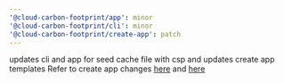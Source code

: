 ```yaml
---
'@cloud-carbon-footprint/app': minor
'@cloud-carbon-footprint/cli': minor
'@cloud-carbon-footprint/create-app': patch
---
```


updates cli and app for seed cache file with csp and updates create app templates
Refer to create app changes [here](https://github.com/cloud-carbon-footprint/cloud-carbon-footprint/commit/618bf389d373743212f5b6615d00ba4665c8f491) and [here](https://github.com/cloud-carbon-footprint/cloud-carbon-footprint/commit/c821b98e14d6fb31e9da8319ba441b0603400c91)
